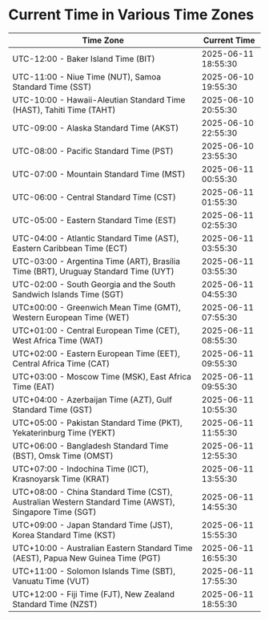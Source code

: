 # Current Time in Various Time Zones

| Time Zone | Current Time |
|-----------|--------------|
| UTC-12:00 - Baker Island Time (BIT) | 2025-06-11 18:55:30 |
| UTC-11:00 - Niue Time (NUT), Samoa Standard Time (SST) | 2025-06-10 19:55:30 |
| UTC-10:00 - Hawaii-Aleutian Standard Time (HAST), Tahiti Time (TAHT) | 2025-06-10 20:55:30 |
| UTC-09:00 - Alaska Standard Time (AKST) | 2025-06-10 22:55:30 |
| UTC-08:00 - Pacific Standard Time (PST) | 2025-06-10 23:55:30 |
| UTC-07:00 - Mountain Standard Time (MST) | 2025-06-11 00:55:30 |
| UTC-06:00 - Central Standard Time (CST) | 2025-06-11 01:55:30 |
| UTC-05:00 - Eastern Standard Time (EST) | 2025-06-11 02:55:30 |
| UTC-04:00 - Atlantic Standard Time (AST), Eastern Caribbean Time (ECT) | 2025-06-11 03:55:30 |
| UTC-03:00 - Argentina Time (ART), Brasília Time (BRT), Uruguay Standard Time (UYT) | 2025-06-11 03:55:30 |
| UTC-02:00 - South Georgia and the South Sandwich Islands Time (SGT) | 2025-06-11 04:55:30 |
| UTC±00:00 - Greenwich Mean Time (GMT), Western European Time (WET) | 2025-06-11 07:55:30 |
| UTC+01:00 - Central European Time (CET), West Africa Time (WAT) | 2025-06-11 08:55:30 |
| UTC+02:00 - Eastern European Time (EET), Central Africa Time (CAT) | 2025-06-11 09:55:30 |
| UTC+03:00 - Moscow Time (MSK), East Africa Time (EAT) | 2025-06-11 09:55:30 |
| UTC+04:00 - Azerbaijan Time (AZT), Gulf Standard Time (GST) | 2025-06-11 10:55:30 |
| UTC+05:00 - Pakistan Standard Time (PKT), Yekaterinburg Time (YEKT) | 2025-06-11 11:55:30 |
| UTC+06:00 - Bangladesh Standard Time (BST), Omsk Time (OMST) | 2025-06-11 12:55:30 |
| UTC+07:00 - Indochina Time (ICT), Krasnoyarsk Time (KRAT) | 2025-06-11 13:55:30 |
| UTC+08:00 - China Standard Time (CST), Australian Western Standard Time (AWST), Singapore Time (SGT) | 2025-06-11 14:55:30 |
| UTC+09:00 - Japan Standard Time (JST), Korea Standard Time (KST) | 2025-06-11 15:55:30 |
| UTC+10:00 - Australian Eastern Standard Time (AEST), Papua New Guinea Time (PGT) | 2025-06-11 16:55:30 |
| UTC+11:00 - Solomon Islands Time (SBT), Vanuatu Time (VUT) | 2025-06-11 17:55:30 |
| UTC+12:00 - Fiji Time (FJT), New Zealand Standard Time (NZST) | 2025-06-11 18:55:30 |
